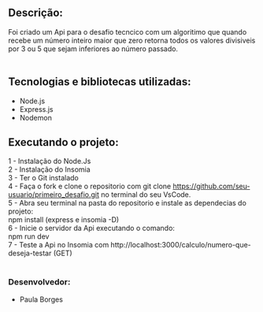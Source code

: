 ##  Descrição:
 Foi criado um Api para o desafio tecncico com um algoritimo que quando recebe um número inteiro maior que zero retorna todos os valores divisiveis por 3 ou 5 que sejam inferiores ao número passado.<br><br>

## Tecnologias e bibliotecas utilizadas:
- Node.js
- Express.js
- Nodemon

## Executando o projeto:
1 - Instalação do Node.Js<br>
2 - Instalação  do Insomia<br>
3 - Ter o Git instalado<br>
4 - Faça o fork e clone o repositorio com git clone https://github.com/seu-usuario/primeiro_desafio.git no terminal do seu VsCode.<br>
5  - Abra seu terminal na pasta do repositorio e instale as dependecias do projeto:<br>
npm install (express e insomia -D)<br>
6 - Inicie o servidor da Api executando o comando:<br>
npm run dev<br>
7 - Teste a Api no Insomia com http://localhost:3000/calculo/numero-que-deseja-testar  (GET)<br><br>

### Desenvolvedor:<br>
- Paula Borges
